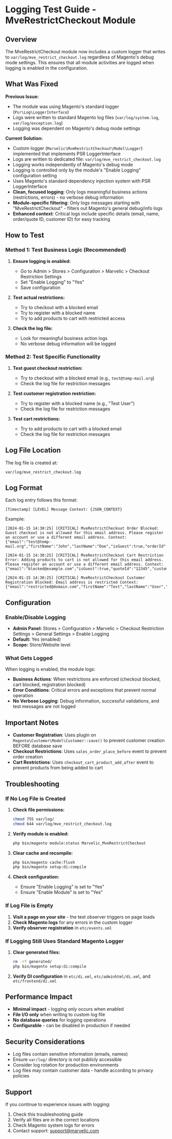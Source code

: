 # Logging Test Guide - MveRestrictCheckout Module

## Overview

The MveRestrictCheckout module now includes a custom logger that writes to `var/log/mve_restrict_checkout.log` regardless of Magento's debug mode settings. This ensures that all module activities are logged when logging is enabled in the configuration.

## What Was Fixed

**Previous Issue:**
- The module was using Magento's standard logger (`Psr\Log\LoggerInterface`)
- Logs were written to standard Magento log files (`var/log/system.log`, `var/log/exception.log`)
- Logging was dependent on Magento's debug mode settings

**Current Solution:**
- Custom logger (`Marvelic\MveRestrictCheckout\Model\Logger`) implemented that implements PSR LoggerInterface
- Logs are written to dedicated file: `var/log/mve_restrict_checkout.log`
- Logging works independently of Magento's debug mode
- Logging is controlled only by the module's "Enable Logging" configuration setting
- Uses Magento's standard dependency injection system with PSR LoggerInterface
- **Clean, focused logging**: Only logs meaningful business actions (restrictions, errors) - no verbose debug information
- **Module-specific filtering**: Only logs messages starting with "MveRestrictCheckout" - filters out Magento's general debug/info logs
- **Enhanced context**: Critical logs include specific details (email, name, order/quote ID, customer ID) for easy tracking

## How to Test

### Method 1: Test Business Logic (Recommended)

1. **Ensure logging is enabled:**
   - Go to Admin > Stores > Configuration > Marvelic > Checkout Restriction Settings
   - Set "Enable Logging" to "Yes"
   - Save configuration

2. **Test actual restrictions:**
   - Try to checkout with a blocked email
   - Try to register with a blocked name
   - Try to add products to cart with restricted access

3. **Check the log file:**
   - Look for meaningful business action logs
   - No verbose debug information will be logged

### Method 2: Test Specific Functionality

1. **Test guest checkout restriction:**
   - Try to checkout with a blocked email (e.g., `test@temp-mail.org`)
   - Check the log file for restriction messages

2. **Test customer registration restriction:**
   - Try to register with a blocked name (e.g., "Test User")
   - Check the log file for restriction messages

3. **Test cart restrictions:**
   - Try to add products to cart with a blocked email
   - Check the log file for restriction messages

## Log File Location

The log file is created at:
```
var/log/mve_restrict_checkout.log
```

## Log Format

Each log entry follows this format:
```
[Timestamp] [LEVEL] Message Context: {JSON_CONTEXT}
```

Example:
```
[2024-01-15 14:30:25] [CRITICAL] MveRestrictCheckout Order Blocked: Guest checkout is not allowed for this email address. Please register an account or use a different email address. Context: {"email":"test@temp-mail.org","firstName":"John","lastName":"Doe","isGuest":true,"orderId":"000000123","customerId":"guest"}

[2024-01-15 14:30:25] [CRITICAL] MveRestrictCheckout Cart Restriction Error: Adding products to cart is not allowed for this email address. Please register an account or use a different email address. Context: {"email":"blocked@example.com","isGuest":true,"quoteId":"12345","customerId":"guest"}

[2024-01-15 14:30:25] [CRITICAL] MveRestrictCheckout Customer Registration Blocked: Email address is restricted Context: {"email":"restricted@domain.com","firstName":"Test","lastName":"User","action":"registration_prevented","reason":"restricted_email"}
```

## Configuration

### Enable/Disable Logging

- **Admin Panel:** Stores > Configuration > Marvelic > Checkout Restriction Settings > General Settings > Enable Logging
- **Default:** Yes (enabled)
- **Scope:** Store/Website level

### What Gets Logged

When logging is enabled, the module logs:
- **Business Actions**: When restrictions are enforced (checkout blocked, cart blocked, registration blocked)
- **Error Conditions**: Critical errors and exceptions that prevent normal operation
- **No Verbose Logging**: Debug information, successful validations, and test messages are not logged

## Important Notes

- **Customer Registration**: Uses plugin on `Magento\Customer\Model\Customer::save()` to prevent customer creation BEFORE database save
- **Checkout Restrictions**: Uses `sales_order_place_before` event to prevent order creation
- **Cart Restrictions**: Uses `checkout_cart_product_add_after` event to prevent products from being added to cart

## Troubleshooting

### If No Log File is Created

1. **Check file permissions:**
   ```bash
   chmod 755 var/log/
   chmod 644 var/log/mve_restrict_checkout.log
   ```

2. **Verify module is enabled:**
   ```bash
   php bin/magento module:status Marvelic_MveRestrictCheckout
   ```

3. **Clear cache and recompile:**
   ```bash
   php bin/magento cache:flush
   php bin/magento setup:di:compile
   ```

4. **Check configuration:**
   - Ensure "Enable Logging" is set to "Yes"
   - Ensure "Enable Module" is set to "Yes"

### If Log File is Empty

1. **Visit a page on your site** - the test observer triggers on page loads
2. **Check Magento logs** for any errors in the custom logger
3. **Verify observer registration** in `etc/events.xml`

### If Logging Still Uses Standard Magento Logger

1. **Clear generated files:**
   ```bash
   rm -rf generated/
   php bin/magento setup:di:compile
   ```

2. **Verify DI configuration** in `etc/di.xml`, `etc/adminhtml/di.xml`, and `etc/frontend/di.xml`

## Performance Impact

- **Minimal impact** - logging only occurs when enabled
- **File I/O only** when writing to custom log file
- **No database queries** for logging operations
- **Configurable** - can be disabled in production if needed

## Security Considerations

- Log files contain sensitive information (emails, names)
- Ensure `var/log/` directory is not publicly accessible
- Consider log rotation for production environments
- Log files may contain customer data - handle according to privacy policies

## Support

If you continue to experience issues with logging:

1. Check this troubleshooting guide
2. Verify all files are in the correct locations
3. Check Magento system logs for errors
4. Contact support: support@marvelic.com
